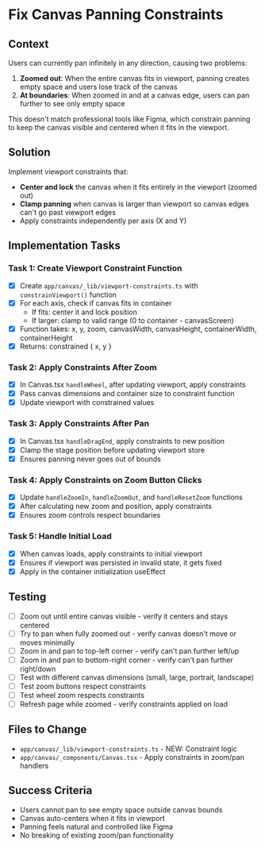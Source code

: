 # Fix Canvas Panning Constraints

## Context

Users can currently pan infinitely in any direction, causing two problems:

1. **Zoomed out**: When the entire canvas fits in viewport, panning creates empty space and users lose track of the canvas
2. **At boundaries**: When zoomed in and at a canvas edge, users can pan further to see only empty space

This doesn't match professional tools like Figma, which constrain panning to keep the canvas visible and centered when it fits in the viewport.

## Solution

Implement viewport constraints that:

- **Center and lock** the canvas when it fits entirely in the viewport (zoomed out)
- **Clamp panning** when canvas is larger than viewport so canvas edges can't go past viewport edges
- Apply constraints independently per axis (X and Y)

## Implementation Tasks

### Task 1: Create Viewport Constraint Function

- [x] Create `app/canvas/_lib/viewport-constraints.ts` with `constrainViewport()` function
- [x] For each axis, check if canvas fits in container
  - If fits: center it and lock position
  - If larger: clamp to valid range (0 to container - canvasScreen)
- [x] Function takes: x, y, zoom, canvasWidth, canvasHeight, containerWidth, containerHeight
- [x] Returns: constrained { x, y }

### Task 2: Apply Constraints After Zoom

- [x] In Canvas.tsx `handleWheel`, after updating viewport, apply constraints
- [x] Pass canvas dimensions and container size to constraint function
- [x] Update viewport with constrained values

### Task 3: Apply Constraints After Pan

- [x] In Canvas.tsx `handleDragEnd`, apply constraints to new position
- [x] Clamp the stage position before updating viewport store
- [x] Ensures panning never goes out of bounds

### Task 4: Apply Constraints on Zoom Button Clicks

- [x] Update `handleZoomIn`, `handleZoomOut`, and `handleResetZoom` functions
- [x] After calculating new zoom and position, apply constraints
- [x] Ensures zoom controls respect boundaries

### Task 5: Handle Initial Load

- [x] When canvas loads, apply constraints to initial viewport
- [x] Ensures if viewport was persisted in invalid state, it gets fixed
- [x] Apply in the container initialization useEffect

## Testing

- [ ] Zoom out until entire canvas visible - verify it centers and stays centered
- [ ] Try to pan when fully zoomed out - verify canvas doesn't move or moves minimally
- [ ] Zoom in and pan to top-left corner - verify can't pan further left/up
- [ ] Zoom in and pan to bottom-right corner - verify can't pan further right/down
- [ ] Test with different canvas dimensions (small, large, portrait, landscape)
- [ ] Test zoom buttons respect constraints
- [ ] Test wheel zoom respects constraints
- [ ] Refresh page while zoomed - verify constraints applied on load

## Files to Change

- `app/canvas/_lib/viewport-constraints.ts` - NEW: Constraint logic
- `app/canvas/_components/Canvas.tsx` - Apply constraints in zoom/pan handlers

## Success Criteria

- Users cannot pan to see empty space outside canvas bounds
- Canvas auto-centers when it fits in viewport
- Panning feels natural and controlled like Figma
- No breaking of existing zoom/pan functionality
